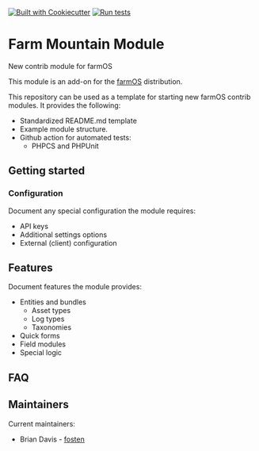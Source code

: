 [![Built with Cookiecutter](https://img.shields.io/badge/built%20with-Cookiecutter-ff69b4.svg?logo=cookiecutter)](https://github.com/fosten/cookiecutter-farmOS/)
[![Run tests](https://github.com/Fosten/farm_mountain_module/actions/workflows/run-tests.yml/badge.svg)](https://github.com/Fosten/farm_mountain_module/actions/workflows/run-tests.yml)

# Farm Mountain Module
New contrib module for farmOS

This module is an add-on for the [farmOS](http://drupal.org/project/farm)
distribution.

This repository can be used as a template for starting new
farmOS contrib modules. It provides the following:
- Standardized README.md template
- Example module structure.
- Github action for automated tests:
  - PHPCS and PHPUnit

## Getting started

### Configuration

Document any special configuration the module requires:
- API keys
- Additional settings options
- External (client) configuration

## Features

Document features the module provides:
- Entities and bundles
  - Asset types
  - Log types
  - Taxonomies
- Quick forms
- Field modules
- Special logic

## FAQ

## Maintainers

Current maintainers:
- Brian Davis - [fosten]((https://github.com/fosten))